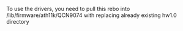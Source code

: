 To use the drivers, you need to pull this rebo into /lib/firmware/ath11k/QCN9074 with replacing already existing hw1.0
 directory
